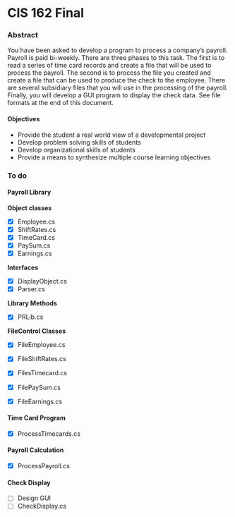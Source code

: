 # CIS 162 Final

### Abstract

You have been asked to develop a program to process a company’s payroll.   Payroll is paid bi-weekly.  There are three phases to this task.  The first is to read a series of time card records and create a file that will be used to process the payroll.  The second is to process the file you created and create a file that can be used to produce the check to the employee.  There are several subsidiary files that you will use in the processing of the payroll.  Finally, you will develop a GUI program to display the check data.  See file formats at the end of this document.

#### Objectives
*	Provide the student a real world view of a developmental project
* Develop problem solving skills of students
* Develop organizational skills of students
*	Provide a means to synthesize multiple course learning objectives

### To do
#### Payroll Library
**Object classes**
- [x] Employee.cs
- [x] ShiftRates.cs
- [x] TimeCard.cs
- [x] PaySum.cs
- [x] Earnings.cs

**Interfaces**
- [x] DisplayObject.cs
- [x] Parser.cs

**Library Methods**
- [x] PRLib.cs

**FileControl Classes**
- [x] FileEmployee.cs
- [x] FileShiftRates.cs
- [x] FilesTimecard.cs
- [x] FilePaySum.cs
- [x] FileEarnings.cs


 #### Time Card Program
 - [x] ProcessTimecards.cs


 #### Payroll Calculation
 - [x] ProcessPayroll.cs


 #### Check Display
 - [ ] Design GUI
 - [ ] CheckDisplay.cs